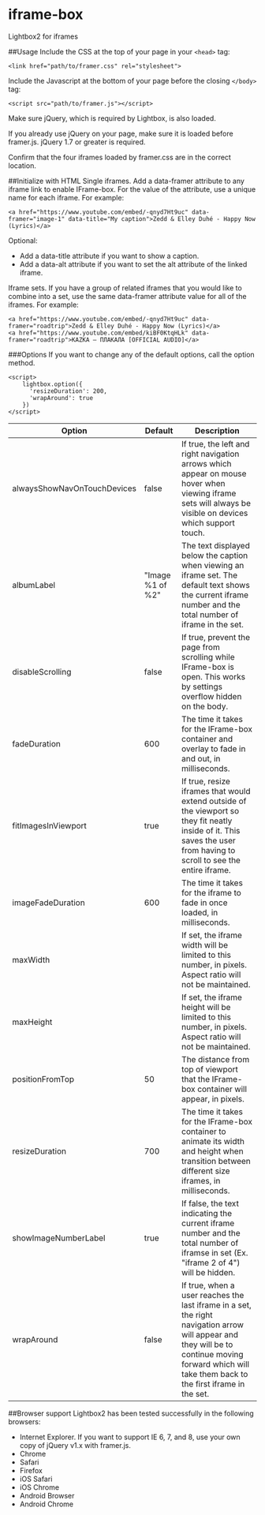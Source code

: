 # iframe-box
Lightbox2 for iframes

##Usage
Include the CSS at the top of your page in your ```<head>``` tag:

```<link href="path/to/framer.css" rel="stylesheet">```

Include the Javascript at the bottom of your page before the closing ```</body>``` tag:

```<script src="path/to/framer.js"></script>```

Make sure jQuery, which is required by Lightbox, is also loaded.

If you already use jQuery on your page, make sure it is loaded before framer.js. jQuery 1.7 or greater is required.

Confirm that the four iframes loaded by framer.css are in the correct location.

##Initialize with HTML
Single iframes. Add a data-framer attribute to any iframe link to enable IFrame-box. For the value of the attribute, use a unique name for each iframe. For example:

```<a href="https://www.youtube.com/embed/-qnyd7Ht9uc" data-framer="image-1" data-title="My caption">Zedd & Elley Duhé - Happy Now (Lyrics)</a>```

Optional:
- Add a data-title attribute if you want to show a caption.
- Add a data-alt attribute if you want to set the alt attribute of the linked iframe.

Iframe sets. If you have a group of related iframes that you would like to combine into a set, use the same data-framer attribute value for all of the iframes. For example:

```
<a href="https://www.youtube.com/embed/-qnyd7Ht9uc" data-framer="roadtrip">Zedd & Elley Duhé - Happy Now (Lyrics)</a>
<a href="https://www.youtube.com/embed/kiBF0KtqHLk" data-framer="roadtrip">KAZKA — ПЛАКАЛА [OFFICIAL AUDIO]</a>
```

###Options
If you want to change any of the default options, call the option method.
```
<script>
    lightbox.option({
      'resizeDuration': 200,
      'wrapAround': true
    })
</script>
```

|Option|Default|Description|
|------|------|----------------|
|alwaysShowNavOnTouchDevices|false|If true, the left and right navigation arrows which appear on mouse hover when viewing iframe sets will always be visible on devices which support touch.|
|albumLabel|"Image %1 of %2"|The text displayed below the caption when viewing an iframe set. The default text shows the current iframe number and the total number of iframe in the set.|
|disableScrolling|false|If true, prevent the page from scrolling while IFrame-box is open. This works by settings overflow hidden on the body.|
|fadeDuration|600|The time it takes for the IFrame-box container and overlay to fade in and out, in milliseconds.|
|fitImagesInViewport|true|If true, resize iframes that would extend outside of the viewport so they fit neatly inside of it. This saves the user from having to scroll to see the entire iframe.|
|imageFadeDuration|600|The time it takes for the iframe to fade in once loaded, in milliseconds.|
|maxWidth| |If set, the iframe width will be limited to this number, in pixels. Aspect ratio will not be maintained.|
|maxHeight| |If set, the iframe height will be limited to this number, in pixels. Aspect ratio will not be maintained.|
|positionFromTop|50|The distance from top of viewport that the IFrame-box container will appear, in pixels.|
|resizeDuration|700|The time it takes for the IFrame-box container to animate its width and height when transition between different size iframes, in milliseconds.|
|showImageNumberLabel|true|If false, the text indicating the current iframe number and the total number of iframse in set (Ex. "iframe 2 of 4") will be hidden.|
|wrapAround|false|If true, when a user reaches the last iframe in a set, the right navigation arrow will appear and they will be to continue moving forward which will take them back to the first iframe in the set.|

##Browser support
Lightbox2 has been tested successfully in the following browsers:
- Internet Explorer. If you want to support IE 6, 7, and 8, use your own copy of jQuery v1.x with framer.js.
- Chrome
- Safari
- Firefox
- iOS Safari
- iOS Chrome
- Android Browser
- Android Chrome
